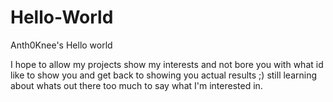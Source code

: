 # Hello-World
Anth0Knee's Hello world

I hope to allow my projects show my interests and not bore you with what id like to show you and get back to showing you actual results ;)
still learning about whats out there too much to say what I'm interested in.

